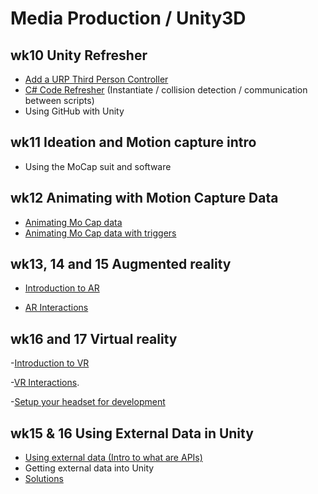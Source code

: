 # Media Production / Unity3D

## wk10 Unity Refresher

 - [Add a URP Third Person Controller](https://uwetom.github.io/media-production-worksheets/wk10-unity-refresher/) 
 - [C# Code Refresher](https://uwetom.github.io/media-production-worksheets/wk10-unity-refresher/code-refresher.html) (Instantiate / collision detection / communication between scripts)
 - Using GitHub with Unity

## wk11 Ideation and Motion capture intro
- Using the MoCap suit and software
 
## wk12 Animating with Motion Capture Data

- [Animating Mo Cap data](https://uwetom.github.io/media-production-worksheets/wk12-animating-mocap-data/)
- [Animating Mo Cap data with triggers](https://uwetom.github.io/media-production-worksheets/wk12-animating-mocap-data/triggers.html)

## wk13, 14 and 15 Augmented reality

- [Introduction to AR](https://uwetom.github.io/media-production-worksheets/wk13-unity-ar-introduction/)

- [AR Interactions](https://uwetom.github.io/media-production-worksheets/wk14-unity-ar-interactions/)

## wk16 and 17 Virtual reality

 -[Introduction to VR](https://uwetom.github.io/media-production-worksheets/wk17-vr-introduction)
 
-[VR Interactions](https://uwetom.github.io/media-production-worksheets/wk18-more-vr).

-[Setup your headset for development](https://uwetom.github.io/media-production-worksheets/wk18b-setup-headset)


## wk15 & 16 Using External Data in Unity

 - [Using external data (Intro to what are APIs)](https://uwetom.github.io/media-production-worksheets/wk15-using-external-data/)
 - Getting external data into Unity
 - [Solutions](https://uwetom.github.io/media-production-worksheets/wk15-using-external-data/api-solutions.html)

<!--stackedit_data:
eyJoaXN0b3J5IjpbLTM0MjQ5Mjg3MSwxMDIyNzA3Mjc1LDY1OD
Q0MjQzLC04MzMyODgzMl19
-->